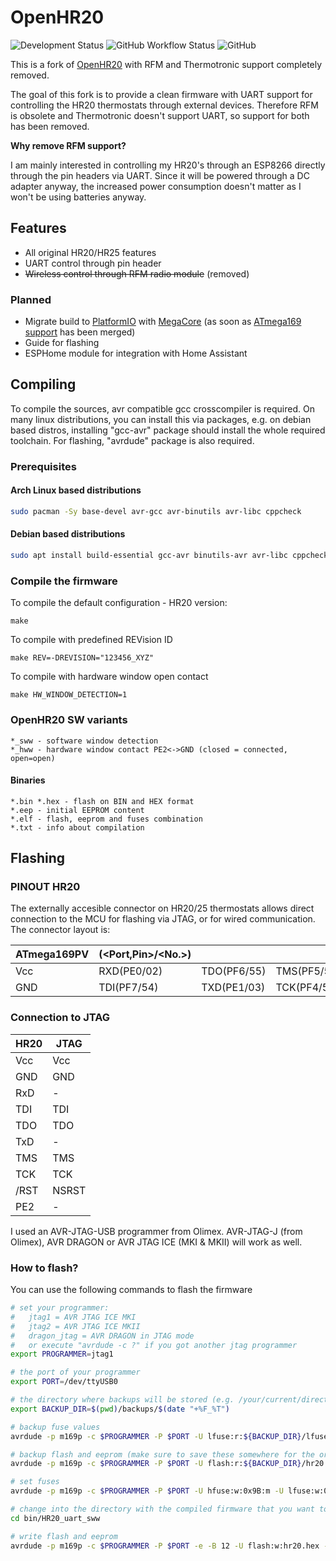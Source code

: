 # OpenHR20

![Development Status](https://img.shields.io/badge/development%20status-WIP-orange) ![GitHub Workflow Status](https://img.shields.io/github/workflow/status/shawly/openhr20/CI%20Build?logo=github) ![GitHub](https://img.shields.io/github/license/shawly/openhr20)

This is a fork of [OpenHR20](https://github.com/OpenHR20/OpenHR20) with RFM and Thermotronic support completely removed.

The goal of this fork is to provide a clean firmware with UART support for controlling the HR20 thermostats through external devices. Therefore RFM is obsolete and Thermotronic doesn't support UART, so support for both has been removed.

**Why remove RFM support?**

I am mainly interested in controlling my HR20's through an ESP8266 directly through the pin headers via UART. Since it will be powered through a DC adapter anyway, the increased power consumption doesn't matter as I won't be using batteries anyway.

## Features

- All original HR20/HR25 features
- UART control through pin header
- ~~Wireless control through RFM radio module~~ (removed)

### Planned

- Migrate build to [PlatformIO](https://platformio.org/) with [MegaCore](https://registry.platformio.org/tools/platformio/framework-arduino-avr-megacore) (as soon as [ATmega169 support](https://github.com/platformio/platform-atmelavr/pull/287) has been merged)
- Guide for flashing
- ESPHome module for integration with Home Assistant

## Compiling

To compile the sources, avr compatible gcc crosscompiler is required. On many linux distributions, you can install this via packages, e.g. on debian based distros, installing "gcc-avr" package should install the whole required toolchain. For flashing, "avrdude" package is also required.

### Prerequisites

#### Arch Linux based distributions

```bash
sudo pacman -Sy base-devel avr-gcc avr-binutils avr-libc cppcheck
```

#### Debian based distributions

```bash
sudo apt install build-essential gcc-avr binutils-avr avr-libc cppcheck
```

### Compile the firmware

To compile the default configuration - HR20 version:

`make`

To compile with predefined REVision ID

`make REV=-DREVISION="123456_XYZ"`

To compile with hardware window open contact

`make HW_WINDOW_DETECTION=1`

### OpenHR20 SW variants

```
*_sww - software window detection
*_hww - hardware window contact PE2<->GND (closed = connected, open=open)
```

#### Binaries

```
*.bin *.hex - flash on BIN and HEX format
*.eep - initial EEPROM content
*.elf - flash, eeprom and fuses combination
*.txt - info about compilation
```

## Flashing

### PINOUT HR20

The externally accesible connector on HR20/25 thermostats allows direct connection to the MCU for flashing via JTAG, or for wired communication. The connector layout is:

| ATmega169PV | <Func>(<Port,Pin>/<No.>) |             |             |              |
| ----------- | ------------------------ | ----------- | ----------- | ------------ |
| Vcc         | RXD(PE0/02)              | TDO(PF6/55) | TMS(PF5/56) | /RST(PG5/20) |
| GND         | TDI(PF7/54)              | TXD(PE1/03) | TCK(PF4/57) | (PE2/04)     |

### Connection to JTAG

| HR20 | JTAG  |
| ---- | ----- |
| Vcc  | Vcc   |
| GND  | GND   |
| RxD  | -     |
| TDI  | TDI   |
| TDO  | TDO   |
| TxD  | -     |
| TMS  | TMS   |
| TCK  | TCK   |
| /RST | NSRST |
| PE2  | -     |

I used an AVR-JTAG-USB programmer from Olimex. AVR-JTAG-J (from Olimex), AVR DRAGON or AVR JTAG ICE (MKI & MKII) will work as well.

### How to flash?

You can use the following commands to flash the firmware

```bash
# set your programmer:
#   jtag1 = AVR JTAG ICE MKI
#   jtag2 = AVR JTAG ICE MKII
#   dragon_jtag = AVR DRAGON in JTAG mode
#   or execute "avrdude -c ?" if you got another jtag programmer
export PROGRAMMER=jtag1

# the port of your programmer
export PORT=/dev/ttyUSB0

# the directory where backups will be stored (e.g. /your/current/directory/backups/2022-09-27_19:13:22)
export BACKUP_DIR=$(pwd)/backups/$(date "+%F_%T")

# backup fuse values
avrdude -p m169p -c $PROGRAMMER -P $PORT -U lfuse:r:${BACKUP_DIR}/lfuse.hex:h -U hfuse:r:${BACKUP_DIR}/hfuse.hex:h -U efuse:r:${BACKUP_DIR}/efuse.hex:h

# backup flash and eeprom (make sure to save these somewhere for the original firmware)
avrdude -p m169p -c $PROGRAMMER -P $PORT -U flash:r:${BACKUP_DIR}/hr20.hex:i -U eeprom:r:${BACKUP_DIR}/hr20.eep:i

# set fuses
avrdude -p m169p -c $PROGRAMMER -P $PORT -U hfuse:w:0x9B:m -U lfuse:w:0xE2:m

# change into the directory with the compiled firmware that you want to flash
cd bin/HR20_uart_sww

# write flash and eeprom
avrdude -p m169p -c $PROGRAMMER -P $PORT -e -B 12 -U flash:w:hr20.hex -U eeprom:w:hr20.eep
```
